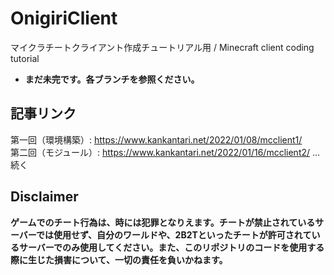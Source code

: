 # OnigiriClient
マイクラチートクライアント作成チュートリアル用 / Minecraft client coding tutorial

* **まだ未完です。各ブランチを参照ください。**

## 記事リンク
第一回（環境構築）: https://www.kankantari.net/2022/01/08/mcclient1/
<br>第二回（モジュール）: https://www.kankantari.net/2022/01/16/mcclient2/
…続く

## Disclaimer
**ゲームでのチート行為は、時には犯罪となりえます。チートが禁止されているサーバーでは使用せず、自分のワールドや、2B2Tといったチートが許可されているサーバーでのみ使用してください。また、このリポジトリのコードを使用する際に生じた損害について、一切の責任を負いかねます。**
